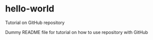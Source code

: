 # hello-world
Tutorial on GitHub repository

Dummy README file for tutorial on how to use repository with GitHub
